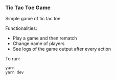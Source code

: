 ### Tic Tac Toe Game
Simple game of tic tac toe

Functionalities:
* Play a game and then rematch
* Change name of players
* See logs of the game output after every action

To run:
```
yarn
yarn dev
```